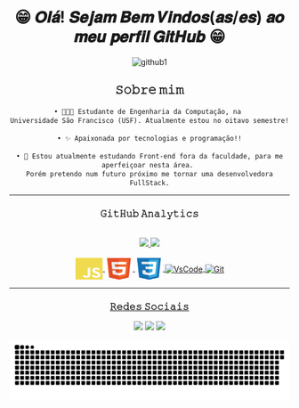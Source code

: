 <div align="center">
 
  <h1> 😁 𝑶𝒍𝒂́! 𝑺𝒆𝒋𝒂𝒎 𝑩𝒆𝒎 𝑽𝒊𝒏𝒅𝒐𝒔(𝒂𝒔/𝒆𝒔) 𝒂𝒐 𝒎𝒆𝒖 𝒑𝒆𝒓𝒇𝒊𝒍 𝑮𝒊𝒕𝑯𝒖𝒃 😁</h1>

  ![github1](https://user-images.githubusercontent.com/103227087/198352833-3a51d734-eab7-40c1-af28-5eebf84f8afc.png)

  <div>
    <h2> 𝚂𝚘𝚋𝚛𝚎 𝚖𝚒𝚖 </h2>
    
    • 👩🏽‍🎓 Estudante de Engenharia da Computação, na 
    Universidade São Francisco (USF). Atualmente estou no oitavo semestre!

    • ✨ Apaixonada por tecnologias e programação!!

    • 🏅 Estou atualmente estudando Front-end fora da faculdade, para me aperfeiçoar nesta área. 
    Porém pretendo num futuro próximo me tornar uma desenvolvedora FullStack.
  </div>

---

<h3> 𝙶𝚒𝚝𝙷𝚞𝚋 𝙰𝚗𝚊𝚕𝚢𝚝𝚒𝚌𝚜 </h3>

 <div align="center">
 <br>
   <a href="https://github.com/beaasb">
   <img height="170em" src="https://github-readme-stats.vercel.app/api?username=beaasb&show_icons=true&theme=omni&include_all_commits=true&count_private=true"/>
   <img height="170em" src="https://github-readme-stats.vercel.app/api/top-langs/?username=beaasb&layout=compact&langs_count=6&theme=omni"/>

</div>
  <br>
    <img align="center" alt="Js" height="40" width="50" src="https://raw.githubusercontent.com/devicons/devicon/master/icons/javascript/javascript-plain.svg">
    <img align="center" alt="HTML" height="40" width="50" src="https://raw.githubusercontent.com/devicons/devicon/master/icons/html5/html5-original.svg">
    <img align="center" alt="CSS" height="40" width="50" src="https://raw.githubusercontent.com/devicons/devicon/master/icons/css3/css3-original.svg">
    <img align="center" alt="VsCode" height="40" width="50" src="https://cdn.jsdelivr.net/gh/devicons/devicon/icons/vscode/vscode-original.svg">
    <img align="center" alt="Git" height="40" width="50" src="https://icongr.am/devicon/git-original.svg?size=128&color=currentColor">
  <br>
</div>
 
 
---

 <div align="center">
 <h3> 𝚁𝚎𝚍𝚎𝚜 𝚂𝚘𝚌𝚒𝚊𝚒𝚜 </h3>
 
 <div>
   <a href="https://instagram.com/beaasbb" target="_blank"><img src="https://img.shields.io/badge/-Instagram-%23E4405F?style=for-the-badge&logo=instagram&logoColor=white" target="_blank"></a>
   <a href="https://www.linkedin.com/in/beatriz-bernardes-b87a75185" target="_blank"><img src="https://img.shields.io/badge/-LinkedIn-%230077B5?style=for-the-badge&logo=linkedin&logoColor=white" target="_blank"></a> 
   <a href = "mailto:biiahh.bb@gmail.com"><img src="https://img.shields.io/badge/-Gmail-%23333?style=for-the-badge&logo=gmail&logoColor=white" target="_blank"></a>
   
  ![Snake animation](https://github.com/beaasb/beaasb/blob/output/github-contribution-grid-snake.svg)

 </div>
